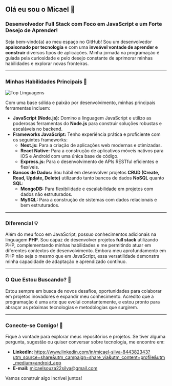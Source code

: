 ## Olá eu sou o Micael 👋

### Desenvolvedor Full Stack com Foco em JavaScript e um Forte Desejo de Aprender!

Seja bem-vindo(a) ao meu espaço no GitHub! Sou um desenvolvedor **apaixonado por tecnologia** e com uma **inveável vontade de aprender e construir** diversos tipos de aplicações. Minha jornada na programação é guiada pela curiosidade e pelo desejo constante de aprimorar minhas habilidades e explorar novas fronteiras.

---

### Minhas Habilidades Principais 🚀
![Top Linguagens](https://github-readme-stats.vercel.app/api/top-langs/?username=micaelsilvasouza&layout=compact&theme=nord)

Com uma base sólida e paixão por desenvolvimento, minhas principais ferramentas incluem:

* **JavaScript (Node.js):** Domino a linguagem JavaScript e utilizo as poderosas ferramentas do **Node.js** para construir soluções robustas e escaláveis no backend.
* **Frameworks JavaScript:** Tenho experiência prática e proficiente com os seguintes frameworks:
    * **Next.js:** Para a criação de aplicações web modernas e otimizadas.
    * **React Native:** Para a construção de aplicativos móveis nativos para iOS e Android com uma única base de código.
    * **Express.js:** Para o desenvolvimento de APIs RESTful eficientes e flexíveis.
* **Bancos de Dados:** Sou hábil em desenvolver projetos **CRUD (Create, Read, Update, Delete)** utilizando tanto bancos de dados **NoSQL** quanto **SQL**:
    * **MongoDB:** Para flexibilidade e escalabilidade em projetos com dados não estruturados.
    * **MySQL:** Para a construção de sistemas com dados relacionais e bem estruturados.

---

### Diferencial 💡

Além do meu foco em JavaScript, possuo conhecimentos adicionais na linguagem **PHP**. Sou capaz de desenvolver projetos **full stack** utilizando PHP, complementando minhas habilidades e me permitindo atuar em diferentes contextos de desenvolvimento. Embora meu aprofundamento em PHP não seja o mesmo que em JavaScript, essa versatilidade demonstra minha capacidade de adaptação e aprendizado contínuo.

---

### O Que Estou Buscando? 🌱

Estou sempre em busca de novos desafios, oportunidades para colaborar em projetos inovadores e expandir meu conhecimento. Acredito que a programação é uma arte que evolui constantemente, e estou pronto para abraçar as próximas tecnologias e metodologias que surgirem.

---

### Conecte-se Comigo! 💬

Fique à vontade para explorar meus repositórios e projetos. Se tiver alguma pergunta, sugestão ou quiser conversar sobre tecnologia, me encontre em:

* **LinkedIn:** https://www.linkedin.com/in/micael-silva-844382343?utm_source=share&utm_campaign=share_via&utm_content=profile&utm_medium=android_app
* **E-mail:** micaelsouza22silva@gmail.com
<!--* **Portfólio (se tiver):** [Link para o seu portfólio pessoal]-->

Vamos construir algo incrível juntos!

